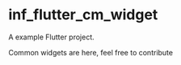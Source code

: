 # inf_flutter_cm_widget

A example Flutter project.

Common widgets are here, feel free to contribute
